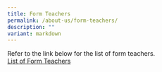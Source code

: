 ```yaml
---
title: Form Teachers
permalink: /about-us/form-teachers/
description: ""
variant: markdown
---
```

Refer to the link below for the list of form teachers. <br>
[List of Form Teachers](https://docs.google.com/spreadsheets/d/15Z6sjYdRjoSNoOjP8ifSLxgmDie3PUWg/edit?usp=drive_link&amp;ouid=103910644794122074770&amp;rtpof=true&amp;sd=true)